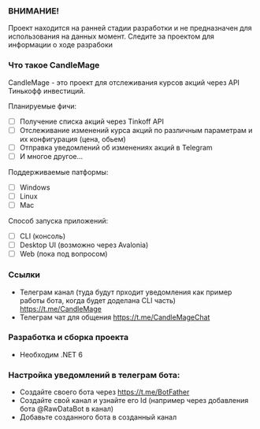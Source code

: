 ### ВНИМАНИЕ!
Проект находится на ранней стадии разработки и не предназначен для использования на данных момент.
Следите за проектом для информации о ходе разрабоки

### Что такое CandleMage
CandleMage - это проект для отслеживания курсов акций через API Тинькофф инвестиций.

Планируемые фичи:
- [ ] Получение списка акций через Tinkoff API
- [ ] Отслеживание изменений курса акций по различным параметрам и их конфигурация (цена, обьем)
- [ ] Отправка уведомлений об изменениях акций в Telegram
- [ ] И многое другое...

Поддерживаемые патформы:
- [ ] Windows
- [ ] Linux
- [ ] Mac

Способ запуска приложений:
- [ ] CLI (консоль)
- [ ] Desktop UI (возможно через Avalonia)
- [ ] Web (пока под вопросом)

### Ссылки
* Телеграм канал (туда будут прходит уведомления как пример работы бота, когда будет доделана CLI часть) https://t.me/CandleMage
* Телеграм чат для общения https://t.me/CandleMageChat

### Разработка и сборка проекта
* Необходим .NET 6

### Настройка уведомлений в телеграм бота:
* Создайте своего бота через https://t.me/BotFather
* Создайте свой канал и узнайте его Id (например через добавления бота @RawDataBot в канал)
* Добавьте созданного бота в созданный канал
